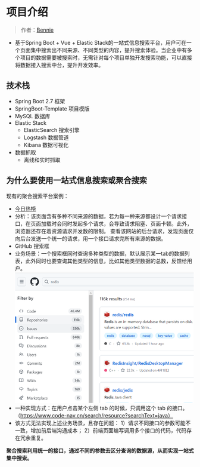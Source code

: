# 项目介绍
> 作者：[Bennie](https://github.com/Bennie61)
* 基于Spring Boot + Vue + Elastic Stack的一站式信息搜索平台，用户可在一个页面集中搜索出不同来源、不同类型的内容，提升搜索体验。当企业中有多个项目的数据需要被搜索时，无需针对每个项目单独开发搜索功能，可以直接将数据接入搜索中台，提升开发效率。
## 技术栈
* Spring Boot 2.7 框架
* SpringBoot-Template 项目模版
* MySQL 数据库
* Elastic Stack
  * ElasticSearch 搜索引擎
  * Logstash 数据管道
  * Kibana 数据可视化
* 数据抓取
  * 离线和实时抓取
## 为什么要使用一站式信息搜索或聚合搜索
现有的聚合搜索平台案例：
* [今日热榜](https://tophub.today/) 
* 分析：该页面含有多种不同来源的数据，若为每一种来源都设计一个请求接口，在页面加载时会同时发起多个请求，会导致请求阻塞、页面卡顿。此外，浏览器还存在着资源请求并发数的限制。
查看该网站的后台请求，发现页面仅向后台发送一个统一的请求，用一个接口请求完所有来源的数据。
* GitHub 搜索框
* 业务场景：一个搜索框同时查询多种类型的数据，默认展示某一tab的数据列表，此外同时也要查询其他类型的信息，比如其他类型数据的总数，反馈给用户。
![img_1.png](Note/images/img_1.png)
* 一种实现方式：在用户点击某个左侧 tab 的时候，只调用这个 tab 的接口。（https://www.code-nav.cn/search/resource?searchText=java）
* 该方式无法实现上述业务场景，且存在问题：
1）请求不同接口的参数可能不一致，增加前后端沟通成本；
2）前端页面编写调用多个接口的代码，代码存在冗余重复。

**聚合搜索利用统一的接口，通过不同的参数去区分查询的数据源，从而实现一站式集中搜索。**